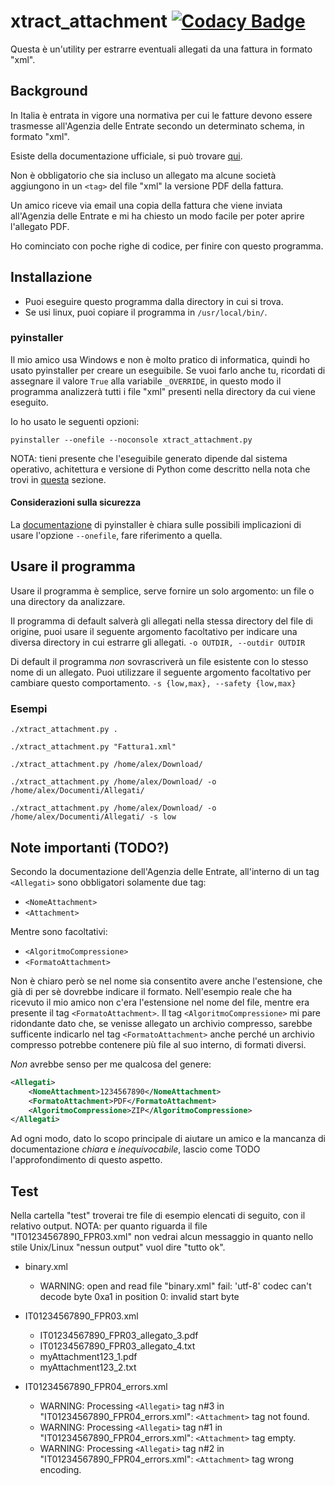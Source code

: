# xtract_attachment [![Codacy Badge](https://api.codacy.com/project/badge/Grade/77b81d2d5ae94ca0af67f0c921f9992c)](https://www.codacy.com/app/alexlab2017/xtract_attachment?utm_source=github.com&amp;utm_medium=referral&amp;utm_content=alexlab2017/xtract_attachment&amp;utm_campaign=Badge_Grade)

Questa è un'utility per estrarre eventuali allegati da una fattura in formato "xml".

## Background

In Italia è entrata in vigore una normativa per cui le fatture devono essere trasmesse all'Agenzia delle Entrate secondo un determinato schema, in formato "xml".

Esiste della documentazione ufficiale, si può trovare [qui](https://www.fatturapa.gov.it/export/fatturazione/it/normativa/f-2.htm).

Non è obbligatorio che sia incluso un allegato ma alcune società aggiungono in un `<tag>` del file "xml" la versione PDF della fattura.

Un amico riceve via email una copia della fattura che viene inviata all'Agenzia delle Entrate e mi ha chiesto un modo facile per poter aprire l'allegato PDF.

Ho cominciato con poche righe di codice, per finire con questo programma.

## Installazione

-   Puoi eseguire questo programma dalla directory in cui si trova.
-   Se usi linux, puoi copiare il programma in `/usr/local/bin/`.

### pyinstaller

Il mio amico usa Windows e non è molto pratico di informatica, quindi ho usato pyinstaller per creare un eseguibile.
Se vuoi farlo anche tu, ricordati di assegnare il valore `True` alla variabile `_OVERRIDE`, in questo modo il programma analizzerà tutti i file "xml" presenti nella directory da cui viene eseguito.

Io ho usato le seguenti opzioni:

`pyinstaller --onefile --noconsole xtract_attachment.py`

NOTA: tieni presente che l'eseguibile generato dipende dal sistema operativo, achitettura e versione di Python come descritto nella nota che trovi in [questa](https://pyinstaller.readthedocs.io/en/stable/operating-mode.html#what-pyinstaller-does-and-how-it-does-it) sezione.

#### Considerazioni sulla sicurezza

La [documentazione](https://pyinstaller.readthedocs.io/en/stable/operating-mode.html#how-the-one-file-program-works) di pyinstaller è chiara sulle possibili implicazioni di usare l'opzione `--onefile`, fare riferimento a quella.

## Usare il programma

Usare il programma è semplice, serve fornire un solo argomento: un file o una directory da analizzare.

Il programma di default salverà gli allegati nella stessa directory del file di origine, puoi usare il seguente argomento facoltativo per indicare una diversa directory in cui estrarre gli allegati.
`-o OUTDIR, --outdir OUTDIR`

Di default il programma *non* sovrascriverà un file esistente con lo stesso nome di un allegato. Puoi utilizzare il seguente argomento facoltativo per cambiare questo comportamento.
`-s {low,max}, --safety {low,max}`

### Esempi

`./xtract_attachment.py .`

`./xtract_attachment.py "Fattura1.xml"`

`./xtract_attachment.py /home/alex/Download/`

`./xtract_attachment.py /home/alex/Download/ -o /home/alex/Documenti/Allegati/`

`./xtract_attachment.py /home/alex/Download/ -o /home/alex/Documenti/Allegati/ -s low`

## Note importanti (TODO?)

Secondo la documentazione dell'Agenzia delle Entrate, all'interno di un tag `<Allegati>` sono obbligatori solamente due tag:
-   `<NomeAttachment>`
-   `<Attachment>`

Mentre sono facoltativi:
-   `<AlgoritmoCompressione>`
-   `<FormatoAttachment>`

Non è chiaro però se nel nome sia consentito avere anche l'estensione, che già di per sè dovrebbe indicare il formato. Nell'esempio reale che ha ricevuto il mio amico non c'era l'estensione nel nome del file, mentre era presente il tag `<FormatoAttachment>`.
Il tag `<AlgoritmoCompressione>` mi pare ridondante dato che, se venisse allegato un archivio compresso, sarebbe sufficente indicarlo nel tag `<FormatoAttachment>` anche perché un archivio compresso potrebbe contenere più file al suo interno, di formati diversi.

*Non* avrebbe senso per me qualcosa del genere:
```xml
<Allegati>
    <NomeAttachment>1234567890</NomeAttachment>
    <FormatoAttachment>PDF</FormatoAttachment>
    <AlgoritmoCompressione>ZIP</AlgoritmoCompressione>
</Allegati>
```
Ad ogni modo, dato lo scopo principale di aiutare un amico e la mancanza di documentazione *chiara* e *inequivocabile*, lascio come TODO l'approfondimento di questo aspetto.

## Test

Nella cartella "test" troverai tre file di esempio elencati di seguito, con il relativo output.
NOTA: per quanto riguarda il file "IT01234567890\_FPR03.xml" non vedrai alcun messaggio in quanto nello stile Unix/Linux "nessun output" vuol dire "tutto ok".

-   binary.xml
    -   WARNING: open and read file "binary.xml" fail: 'utf-8' codec can't decode byte 0xa1 in position 0: invalid start byte

-   IT01234567890\_FPR03.xml
    -   IT01234567890\_FPR03\_allegato\_3.pdf
    -   IT01234567890\_FPR03\_allegato\_4.txt
    -   myAttachment123\_1.pdf
    -   myAttachment123\_2.txt

-   IT01234567890\_FPR04\_errors.xml
    -   WARNING: Processing `<Allegati>` tag n#3 in "IT01234567890\_FPR04\_errors.xml": `<Attachment>` tag not found.
    -   WARNING: Processing `<Allegati>` tag n#1 in "IT01234567890\_FPR04\_errors.xml": `<Attachment>` tag empty.
    -   WARNING: Processing `<Allegati>` tag n#2 in "IT01234567890\_FPR04\_errors.xml": `<Attachment>` tag wrong encoding.
